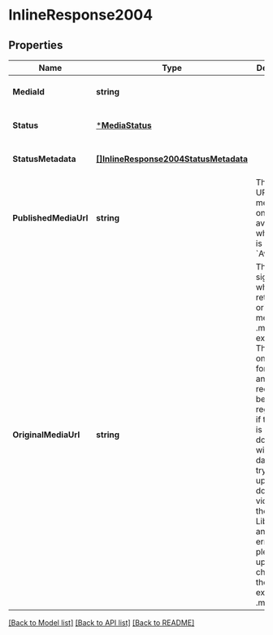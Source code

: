 # InlineResponse2004

## Properties
Name | Type | Description | Notes
------------ | ------------- | ------------- | -------------
**MediaId** | **string** |  | [optional] [default to null]
**Status** | [***MediaStatus**](MediaStatus.md) |  | [optional] [default to null]
**StatusMetadata** | [**[]InlineResponse2004StatusMetadata**](inline_response_200_4_statusMetadata.md) |  | [optional] [default to null]
**PublishedMediaUrl** | **string** | The preview URL of the media. It is only available when status is &#x60;Available&#x60;. | [optional] [default to null]
**OriginalMediaUrl** | **string** | This is a signed URL which returns the original media in .mp4 file extension. The URL is only active for 7 days and requires to be regenerated if the video is not downloaded within 7 days. If you try to upload the downloaded video using the Asset Library API and get an error, then please retry upload after changing the file extension to .mov. | [optional] [default to null]

[[Back to Model list]](../README.md#documentation-for-models) [[Back to API list]](../README.md#documentation-for-api-endpoints) [[Back to README]](../README.md)

